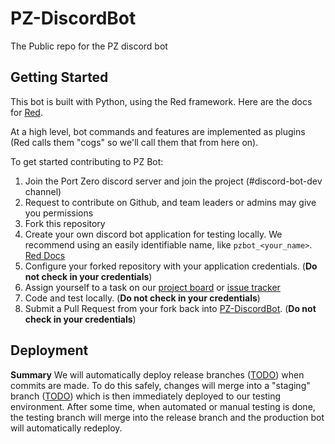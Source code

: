 # PZ-DiscordBot
The Public repo for the PZ discord bot

## Getting Started

This bot is built with Python, using the Red framework. Here are the docs for [Red](https://docs.discord.red/en/stable/index.html).

At a high level, bot commands and features are implemented as plugins (Red calls them "cogs" so we'll call them that from here on).

To get started contributing to PZ Bot:
1. Join the Port Zero discord server and join the project (#discord-bot-dev channel)
2. Request to contribute on Github, and team leaders or admins may give you permissions
3. Fork this repository
4. Create your own discord bot application for testing locally. We recommend using an easily identifiable name, like `pzbot_<your_name>`. [Red Docs](https://docs.discord.red/en/stable/bot_application_guide.html)
5. Configure your forked repository with your application credentials. (**Do not check in your credentials**)
6. Assign yourself to a task on our [project board](https://github.com/PortZeroGroup/PZ-DiscordBot/projects/1) or [issue tracker](https://github.com/PortZeroGroup/PZ-DiscordBot/issues)
7. Code and test locally. (**Do not check in your credentials**)
8. Submit a Pull Request from your fork back into [PZ-DiscordBot](https://github.com/PortZeroGroup/PZ-DiscordBot). (**Do not check in your credentials**)

## Deployment

**Summary**
We will automatically deploy release branches ([TODO](https://github.com/PortZeroGroup/PZ-DiscordBot/issues/8)) when commits are made. To do this safely, changes will merge into a "staging" branch ([TODO](https://github.com/PortZeroGroup/PZ-DiscordBot/issues/7)) which is then immediately deployed to our testing environment. After some time, when automated or manual testing is done, the testing branch will merge into the release branch and the production bot will automatically redeploy.